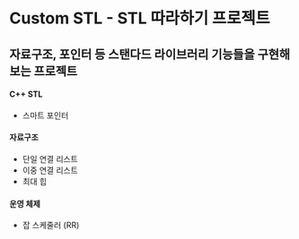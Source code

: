 # Custom STL - STL 따라하기 프로젝트 
## 자료구조, 포인터 등 스탠다드 라이브러리 기능들을 구현해보는 프로젝트


#### C++ STL
- 스마트 포인터


#### 자료구조
- 단일 연결 리스트
- 이중 연결 리스트
- 최대 힙


#### 운영 체제
- 잡 스케줄러 (RR)
